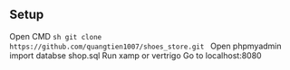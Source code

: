 ## Setup
Open CMD
```sh git clone https://github.com/quangtien1007/shoes_store.git ```
Open phpmyadmin import databse shop.sql
Run xamp or vertrigo 
Go to localhost:8080

